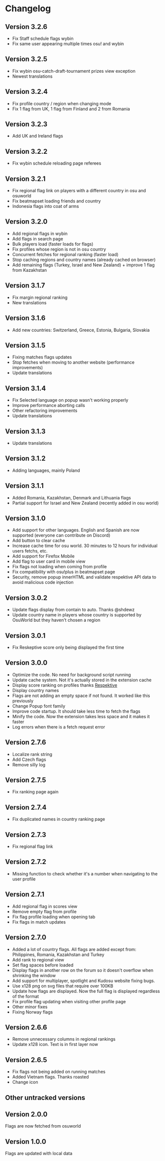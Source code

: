 # Changelog

## Version 3.2.6

- Fix Staff schedule flags wybin
- Fix same user appearing multiple times osu! and wybin

## Version 3.2.5

- Fix wybin osu-catch-draft-tournament prizes view exception
- Newest translations


## Version 3.2.4

- Fix profile country / region when changing mode
- Fix 1 flag from UK, 1 flag from Finland and 2 from Romania

## Version 3.2.3

- Add UK and Ireland flags

## Version 3.2.2

- Fix wybin schedule reloading page referees

## Version 3.2.1

- Fix regional flag link on players with a different country in osu and osuworld
- Fix beatmapset loading friends and country
- Indonesia flags into coat of arms

## Version 3.2.0

- Add regional flags in wybin
- Add flags in search page
- Bulk players load (faster loads for flags)
- Fix profiles whose region is not in osu country
- Concurrent fetches for regional ranking (faster load)
- Stop caching regions and country names (already cached on browser)
- Add remaining flags (Turkey, Israel and New Zealand) + improve 1 flag from Kazakhstan

## Version 3.1.7

- Fix margin regional ranking
- New translations

## Version 3.1.6

- Add new countries: Switzerland, Greece, Estonia, Bulgaria, Slovakia

## Version 3.1.5

- Fixing matches flags updates
- Stop fetches when moving to another website (performance improvements)
- Update translations

## Version 3.1.4

- Fix Selected language on popup wasn't working properly
- Improve performance aborting calls
- Other refactoring improvements
- Update translations

## Version 3.1.3

- Update translations

## Version 3.1.2

- Adding languages, mainly Poland

## Version 3.1.1

- Added Romania, Kazakhstan, Denmark and Lithuania flags
- Partial support for Israel and New Zealand (recently added in osu world)

## Version 3.1.0

- Add support for other languages. English and Spanish are now supported (everyone can contribute on Discord)
- Add button to clear cache
- Increase cache time for osu world. 30 minutes to 12 hours for individual users fetchs, etc.
- Add support for Firefox Mobile
- Add flag to user card in mobile view
- Fix flags not loading when coming from profile
- Fix compatibility with osu!plus in beatmapset page
- Security, remove popup innerHTML and validate respektive API data to avoid malicious code injection




## Version 3.0.2

- Update flags display from contain to auto. Thanks @shdewz 
- Update country name in players whose country is supported by OsuWorld but they haven't chosen a region

## Version 3.0.1

- Fix Reskeptive score only being displayed the first time

## Version 3.0.0

- Optimize the code. No need for background script running
- Update cache system. Not it's actually stored in the extension cache
- Display score ranking on profiles thanks [Respektive](https://osu.ppy.sh/users/1023489)
- Display country names
- Flags are not adding an empty space if not found. It worked like this previously
- Change Popup font family
- Improve code startup. It should take less time to fetch the flags
- Minify the code. Now the extension takes less space and it makes it faster
- Log errors when there is a fetch request error

## Version 2.7.6

- Localize rank string
- Add Czech flags
- Remove silly log

## Version 2.7.5

- Fix ranking page again

## Version 2.7.4

- Fix duplicated names in country ranking page

## Version 2.7.3

- Fix regional flag link

## Version 2.7.2

- Missing function to check whether it's a number when navigating to the user profile

## Version 2.7.1

- Add regional flag in scores view
- Remove empty flag from profile
- Fix flag profile loading when opening tab
- Fix flags in match updates

## Version 2.7.0

- Added a lot of country flags. All flags are added except from: Philippines, Romania, Kazakhstan and Turkey
- Add rank to regional view
- Set flag spaces before loaded
- Display flags in another row on the forum so it doesn't overflow when shrinking the window
- Add support for multiplayer, spotlight and Kudosu website fixing bugs.
- Use x128 png on svg files that require over 100KB
- Update how flags are displayed. Now the full flag is displayed regardless of the format
- Fix profile flag updating when visiting other profile page
- Other minor fixes
- Fixing Norway flags

## Version 2.6.6

- Remove unnecessary columns in regional rankings
- Update x128 icon. Text is in first layer now

## Version 2.6.5

- Fix flags not being added on running matches
- Added Vietnam flags. Thanks roasted
- Change icon

## Other untracked versions

## Version 2.0.0

Flags are now fetched from osuworld

## Version 1.0.0

Flags are updated with local data